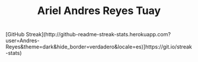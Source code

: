 <div id="header" align="center">
<h1>Ariel Andres Reyes Tuay<h1/>
</div>
[GitHub Streak](http://github-readme-streak-stats.herokuapp.com?user=Andres-Reyes&theme=dark&hide_border=verdadero&locale=es)]https://git.io/streak-stats)
